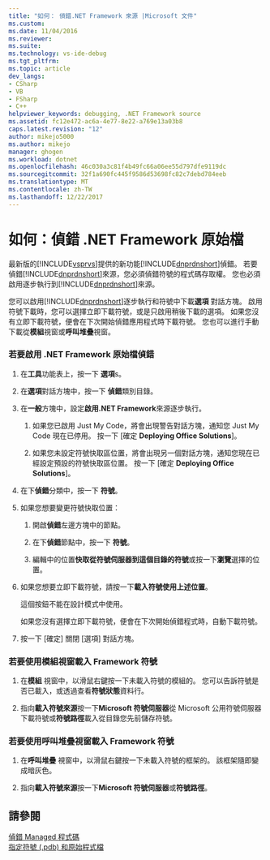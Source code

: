 ```yaml
---
title: "如何： 偵錯.NET Framework 來源 |Microsoft 文件"
ms.custom: 
ms.date: 11/04/2016
ms.reviewer: 
ms.suite: 
ms.technology: vs-ide-debug
ms.tgt_pltfrm: 
ms.topic: article
dev_langs:
- CSharp
- VB
- FSharp
- C++
helpviewer_keywords: debugging, .NET Framework source
ms.assetid: fc12e472-ac6a-4e77-8e22-a769e13a03b8
caps.latest.revision: "12"
author: mikejo5000
ms.author: mikejo
manager: ghogen
ms.workload: dotnet
ms.openlocfilehash: 46c030a3c81f4b49fc66a06ee55d797dfe9119dc
ms.sourcegitcommit: 32f1a690fc445f9586d53698fc82c7debd784eeb
ms.translationtype: MT
ms.contentlocale: zh-TW
ms.lasthandoff: 12/22/2017
---
```

# <a name="how-to-debug-net-framework-source"></a>如何：偵錯 .NET Framework 原始檔
最新版的[!INCLUDE[vsprvs](../code-quality/includes/vsprvs_md.md)]提供的新功能[!INCLUDE[dnprdnshort](../code-quality/includes/dnprdnshort_md.md)]偵錯。 若要偵錯[!INCLUDE[dnprdnshort](../code-quality/includes/dnprdnshort_md.md)]來源，您必須偵錯符號的程式碼存取權。 您也必須啟用逐步執行到[!INCLUDE[dnprdnshort](../code-quality/includes/dnprdnshort_md.md)]來源。  
  
 您可以啟用[!INCLUDE[dnprdnshort](../code-quality/includes/dnprdnshort_md.md)]逐步執行和符號中下載**選項** 對話方塊。 啟用符號下載時，您可以選擇立即下載符號，或是只啟用稍後下載的選項。 如果您沒有立即下載符號，便會在下次開始偵錯應用程式時下載符號。 您也可以進行手動下載從**模組**視窗或**呼叫堆疊**視窗。  
  
### <a name="to-enable-net-framework-source-debugging"></a>若要啟用 .NET Framework 原始檔偵錯  
  
1.  在**工具**功能表上，按一下 **選項**s。  
  
2.  在**選項**對話方塊中，按一下 **偵錯**類別目錄。  
  
3.  在**一般**方塊中，設定**啟用.NET Framework**來源逐步執行。  
  
    1.  如果您已啟用 Just My Code，將會出現警告對話方塊，通知您 Just My Code 現在已停用。 按一下 [確定 **Deploying Office Solutions**]。  
  
    2.  如果您未設定符號快取區位置，將會出現另一個對話方塊，通知您現在已經設定預設的符號快取區位置。 按一下 [確定 **Deploying Office Solutions**]。  
  
4.  在下**偵錯**分類中，按一下 **符號**。  
  
5.  如果您想要變更符號快取位置：  
  
    1.  開啟**偵錯**左邊方塊中的節點。  
  
    2.  在下**偵錯**節點中，按一下 **符號**。  
  
    3.  編輯中的位置**快取從符號伺服器到這個目錄的符號**或按一下**瀏覽**選擇的位置。  
  
6.  如果您想要立即下載符號，請按一下**載入符號使用上述位置**。  
  
     這個按鈕不能在設計模式中使用。  
  
     如果您沒有選擇立即下載符號，便會在下次開始偵錯程式時，自動下載符號。  
  
7.  按一下 [確定] 關閉 [選項] 對話方塊。  
  
### <a name="to-load-framework-symbols-using-the-modules-window"></a>若要使用模組視窗載入 Framework 符號  
  
1.  在**模組** 視窗中，以滑鼠右鍵按一下未載入符號的模組的。 您可以告訴符號是否已載入，或透過查看**符號狀態**資料行。  
  
2.  指向**載入符號來源**按一下**Microsoft 符號伺服器**從 Microsoft 公用符號伺服器下載符號或**符號路徑**載入從目錄您先前儲存符號。  
  
### <a name="to-load-framework-symbols-using-the-call-stack-window"></a>若要使用呼叫堆疊視窗載入 Framework 符號  
  
1.  在**呼叫堆疊** 視窗中，以滑鼠右鍵按一下未載入符號的框架的。 該框架隨即變成暗灰色。  
  
2.  指向**載入符號來源**按一下**Microsoft 符號伺服器**或**符號路徑**。  
  
## <a name="see-also"></a>請參閱  
 [偵錯 Managed 程式碼](../debugger/debugging-managed-code.md)   
 [指定符號 (.pdb) 和原始程式檔](../debugger/specify-symbol-dot-pdb-and-source-files-in-the-visual-studio-debugger.md)